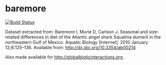 # baremore
[![Build Status](https://travis-ci.org/globalbioticinteractions/baremore.svg?branch=master)](https://travis-ci.org/globalbioticinteractions/baremore)

Dataset extracted from: Baremore I, Murie D, Carlson J. Seasonal and size-related differences in diet of the Atlantic angel shark Squatina dumeril in the northeastern Gulf of Mexico. Aquatic Biology [Internet]. 2010 January 12;8:125–136. Available from: http://dx.doi.org/10.3354/ab00214

Also made available for http://globalbioticinteractions.org .
